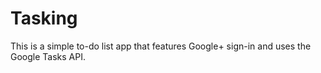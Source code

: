 # Tasking
This is a simple to-do list app that features Google+ sign-in and uses the Google Tasks API.
